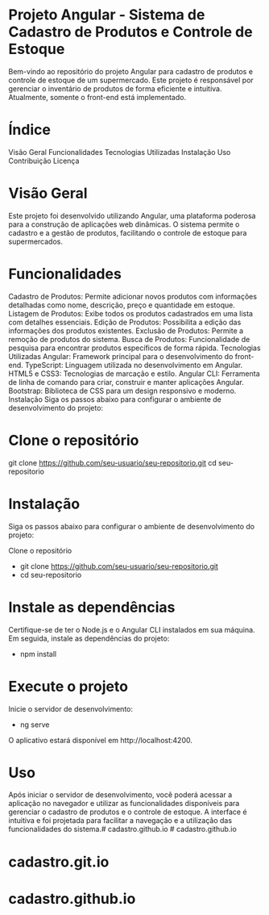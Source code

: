 # Projeto Angular - Sistema de Cadastro de Produtos e Controle de Estoque
Bem-vindo ao repositório do projeto Angular para cadastro de produtos e controle de estoque de um supermercado. Este projeto é responsável por gerenciar o inventário de produtos de forma eficiente e intuitiva. Atualmente, somente o front-end está implementado.

# Índice
Visão Geral
Funcionalidades
Tecnologias Utilizadas
Instalação
Uso
Contribuição
Licença

# Visão Geral
Este projeto foi desenvolvido utilizando Angular, uma plataforma poderosa para a construção de aplicações web dinâmicas. O sistema permite o cadastro e a gestão de produtos, facilitando o controle de estoque para supermercados.

# Funcionalidades
Cadastro de Produtos: Permite adicionar novos produtos com informações detalhadas como nome, descrição, preço e quantidade em estoque.
Listagem de Produtos: Exibe todos os produtos cadastrados em uma lista com detalhes essenciais.
Edição de Produtos: Possibilita a edição das informações dos produtos existentes.
Exclusão de Produtos: Permite a remoção de produtos do sistema.
Busca de Produtos: Funcionalidade de pesquisa para encontrar produtos específicos de forma rápida.
Tecnologias Utilizadas
Angular: Framework principal para o desenvolvimento do front-end.
TypeScript: Linguagem utilizada no desenvolvimento em Angular.
HTML5 e CSS3: Tecnologias de marcação e estilo.
Angular CLI: Ferramenta de linha de comando para criar, construir e manter aplicações Angular.
Bootstrap: Biblioteca de CSS para um design responsivo e moderno.
Instalação
Siga os passos abaixo para configurar o ambiente de desenvolvimento do projeto:

# Clone o repositório
git clone https://github.com/seu-usuario/seu-repositorio.git
cd seu-repositorio

# Instalação
Siga os passos abaixo para configurar o ambiente de desenvolvimento do projeto:

Clone o repositório
- git clone https://github.com/seu-usuario/seu-repositorio.git
- cd seu-repositorio

#  Instale as dependências
Certifique-se de ter o Node.js e o Angular CLI instalados em sua máquina. Em seguida, instale as dependências do projeto:
- npm install

# Execute o projeto
Inicie o servidor de desenvolvimento:
- ng serve

O aplicativo estará disponível em http://localhost:4200.

# Uso
Após iniciar o servidor de desenvolvimento, você poderá acessar a aplicação no navegador e utilizar as funcionalidades disponíveis para gerenciar o cadastro de produtos e o controle de estoque. A interface é intuitiva e foi projetada para facilitar a navegação e a utilização das funcionalidades do sistema.#   c a d a s t r o . g i t h u b . i o  
 # cadastro.github.io
# cadastro.git.io
# cadastro.github.io

